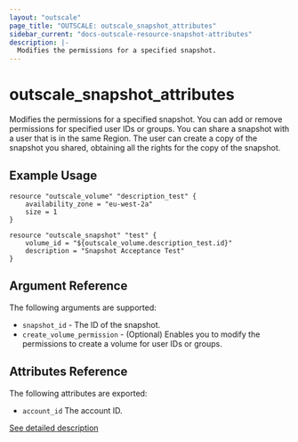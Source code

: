 ```yaml
---
layout: "outscale"
page_title: "OUTSCALE: outscale_snapshot_attributes"
sidebar_current: "docs-outscale-resource-snapshot-attributes"
description: |-
  Modifies the permissions for a specified snapshot.
---
```


# outscale_snapshot_attributes

Modifies the permissions for a specified snapshot.
You can add or remove permissions for specified user IDs or groups. You can share a snapshot with a user that is in the same Region. The user can create a copy of the snapshot you shared, obtaining all the rights for the copy of the snapshot. 

## Example Usage

```hcl
resource "outscale_volume" "description_test" {
    availability_zone = "eu-west-2a"
    size = 1
}

resource "outscale_snapshot" "test" {
    volume_id = "${outscale_volume.description_test.id}"
    description = "Snapshot Acceptance Test"
}
```

## Argument Reference

The following arguments are supported:

* `snapshot_id` - The ID of the snapshot.
* `create_volume_permission` - (Optional) Enables you to modify the permissions to create a volume for user IDs or groups.

## Attributes Reference

The following attributes are exported:

* `account_id` The account ID.

[See detailed description](http://docs.outscale.com/api_fcu/operations/Action_ModifySnapshotAttribute_get.html#_api_fcu-action_modifysnapshotattribute_get)
